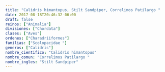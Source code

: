 ```yaml
---
title: "Calidris himantopus, Stilt Sandpiper, Correlimos Patilargo "
date: 2017-08-18T20:46:32-06:00
draft: false
reinos: ["Animalia"]
divisiones: ["Chordata"]
clases: ["Aves"]
ordenes: ["Charadriiformes"]
familias: ["Scolopacidae "]
generos: ["Calidris"]
nombre_cientifico: "Calidris himantopus"
nombre_comun: "Correlimos Patilargo "
nombre_ingles: "Stilt Sandpiper"
---
```

